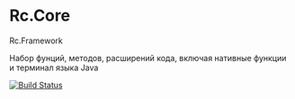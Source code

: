 # Rc.Core
Rc.Framework

Набор фунций, методов, расширений кода, включая нативные функции и терминал языка Java

[![Build Status](https://travis-ci.org/AnotherAltr/Rc.Core.svg?branch=master)](https://travis-ci.org/AnotherAltr/Rc.Core)

